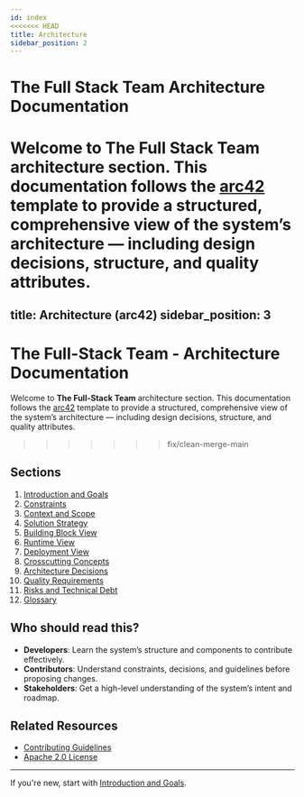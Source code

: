 ```yaml
---
id: index
<<<<<<< HEAD
title: Architecture
sidebar_position: 2
---
```


# The Full Stack Team Architecture Documentation

Welcome to **The Full Stack Team** architecture section. This documentation follows the [arc42](https://arc42.org/) template to provide a structured, comprehensive view of the system’s architecture — including design decisions, structure, and quality attributes.
=======
title: Architecture (arc42)
sidebar_position: 3
---

# The Full-Stack Team - Architecture Documentation

Welcome to **The Full-Stack Team** architecture section. This documentation follows the [arc42](https://arc42.org/) template to provide a structured, comprehensive view of the system’s architecture — including design decisions, structure, and quality attributes.
>>>>>>> fix/clean-merge-main

## Sections

1. [Introduction and Goals](01-introduction-and-goals.md)
2. [Constraints](02-constraints.md)
3. [Context and Scope](03-context-and-scope.md)
4. [Solution Strategy](04-solution-strategy.md)
5. [Building Block View](05-building-block-view.md)
6. [Runtime View](06-runtime-view.md)
7. [Deployment View](07-deployment-view.md)
8. [Crosscutting Concepts](08-crosscutting-concepts.md)
9. [Architecture Decisions](09-architecture-decisions.md)
10. [Quality Requirements](10-quality-requirements.md)
11. [Risks and Technical Debt](11-risks-and-technical-debt.md)
12. [Glossary](12-glossary.md)

## Who should read this?

- **Developers**: Learn the system’s structure and components to contribute effectively.
- **Contributors**: Understand constraints, decisions, and guidelines before proposing changes.
- **Stakeholders**: Get a high-level understanding of the system’s intent and roadmap.

## Related Resources

- [Contributing Guidelines](https://github.com/jgccon/tfst/blob/dev/docs/CONTRIBUTING-es.md)
- [Apache 2.0 License](https://github.com/jgccon/tfst/blob/dev/LICENSE)

---

If you're new, start with [Introduction and Goals](01-introduction-and-goals.md).
